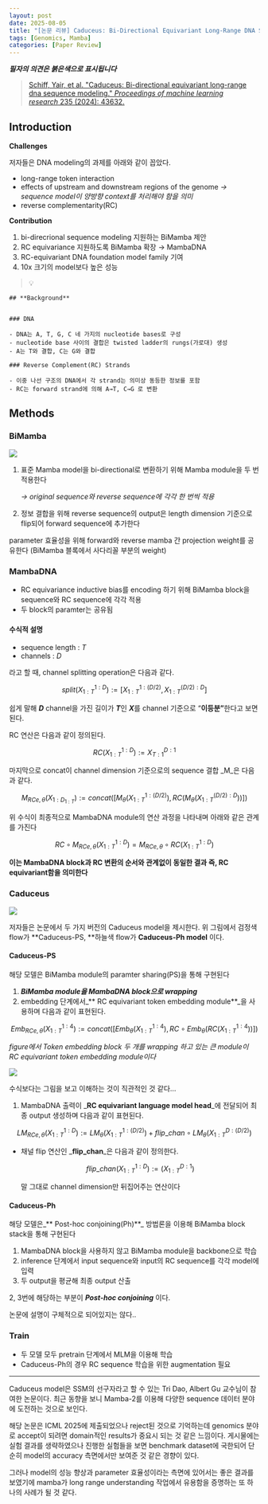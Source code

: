 ```yaml
---
layout: post
date: 2025-08-05
title: "[논문 리뷰] Caduceus: Bi-Directional Equivariant Long-Range DNA Sequence Modeling"
tags: [Genomics, Mamba]
categories: [Paper Review]
---
```


<span class="notion-red">_**필자의 의견은 붉은색으로 표시됩니다**_</span>


> [Schiff, Yair, et al. "Caduceus: Bi-directional equivariant long-range dna sequence modeling." ](https://pmc.ncbi.nlm.nih.gov/articles/PMC12189541/)[_Proceedings of machine learning research_](https://pmc.ncbi.nlm.nih.gov/articles/PMC12189541/)[ 235 (2024): 43632.](https://pmc.ncbi.nlm.nih.gov/articles/PMC12189541/)



## Introduction


**Challenges**


저자들은 DNA modeling의 과제를 아래와 같이 꼽았다.

- long-range token interaction
- effects of upstream and downstream regions of the genome 
_→ sequence model이 양방향 context를 처리해야 함을 의미_
- reverse complementarity(RC)

**Contribution**

1. bi-direcrional sequence modeling 지원하는 BiMamba 제안
1. RC equivariance 지원하도록 BiMamba 확장 → MambaDNA
1. RC-equivariant DNA foundation model family 기여
1. 10x 크기의 model보다 높은 성능

> 💡 


	## **Background**


	### DNA

	- DNA는 A, T, G, C 네 가지의 nucleotide bases로 구성
	- nucleotide base 사이의 결합은 twisted ladder의 rungs(가로대) 생성
	- A는 T와 결합, C는 G와 결합

	### Reverse Complement(RC) Strands

	- 이중 나선 구조의 DNA에서 각 strand는 의미상 동등한 정보를 포함
	- RC는 forward strand에 의해 A→T, C→G 로 변환


## Methods



### BiMamba


![](https://prod-files-secure.s3.us-west-2.amazonaws.com/542b861c-36a8-4051-84e5-8804b6728dba/2c247d59-7815-4980-99f0-8f0d21f445a7/image.png?X-Amz-Algorithm=AWS4-HMAC-SHA256&X-Amz-Content-Sha256=UNSIGNED-PAYLOAD&X-Amz-Credential=ASIAZI2LB4666ZT77YR4%2F20250822%2Fus-west-2%2Fs3%2Faws4_request&X-Amz-Date=20250822T022314Z&X-Amz-Expires=3600&X-Amz-Security-Token=IQoJb3JpZ2luX2VjELL%2F%2F%2F%2F%2F%2F%2F%2F%2F%2FwEaCXVzLXdlc3QtMiJHMEUCIQDGlV67I%2FyMJu9GgqUi99rtqE0kid2YcVNI4uxPOeUqQQIgHl%2BucLkQM%2FyblVJQXiBtbxrOyR%2BeK78t96l38GLTEq8qiAQI%2B%2F%2F%2F%2F%2F%2F%2F%2F%2F%2F%2FARAAGgw2Mzc0MjMxODM4MDUiDFx8qEkgxMgkgMv4QCrcAzfetAvAZbGrqMn7y%2F64NF0wmXl59NT6WET9jW%2FKXpGX4l7QFi7TpvlD9RI0QOkZ7gN9qp2YkVLJYmyGVCdjhZ%2F4XTQFPxw0fwt%2F%2F1SYIqxTkrKVSMu7eo8iJYaOklBlTpU%2FsYpqi2e2a1k3jewj98KLrV%2B5fWFmtz1j7mthK0AiGJQhTqufvu9v5bRt1sN0IKsewQWShwMafv0V3YVNGR0skgnR5Tw2yhDOm14%2Fn8NO6mP3EpzwVUumfn%2BxB%2FPN57sdtsgTZ79NZIj22QIXBrYUkyDewtXZrnWag85FbwgQkWKMeNMKUu8JJl9yik1v19Mgpc85hZHSUs9VMbYjWWCP4oObYm%2FeHvkzzdQLdGbhESzFkOeyFuWJQ5ccXsAuXIZ%2FUiwL9I2XzFWIefTKDQkFkjDzeAWHU%2BPOWz5cdfPNaQzF7K1hY1pC5hKD1i4hIR8uE2blPEaIU96x9xDDfqjjhvwzM8Oa8jfU1bXHt%2BcE01R9iUhHbSZPiSgKdCSdDvRdvdph0%2Ba91Ikt3phx%2FHg5badOJs2hrs70qQCvHsRxl9f47rQ5qwoawlYBnz6WiF7Z1wdVj5CDtdaFNi6OxuC91m2AHSAwz%2FOHRatQ8M1U4uhxTfolUQXrp08SMO6in8UGOqUBOgTFGgA97xisHx6t7CB0ZqPwCFvHFo8YS7NhYWh6JvVIRyPczsoNsPm3s1%2BQ%2FGyHTyUb27sm%2FdqJw1jd1D0721l9baBEGxZbPwTvSDbwsGQm2GjsvtY4e%2FJJPNtB0gwpjInS02TDVoEUhIam2eGYgcghdJZO15luw0CMFDGKJEPdJfUmJHOTObOJveTQb2yWVLJoFOa0mscxx67RT4PgcefE%2Bo%2BQ&X-Amz-Signature=f3049ba0ebe70c9e56403c1442c00a4ee9d50a934267b7d236dd4463fb7732d7&X-Amz-SignedHeaders=host&x-amz-checksum-mode=ENABLED&x-id=GetObject)

1. 표준 Mamba model을 bi-directional로 변환하기 위해 Mamba module을 두 번 적용한다

	_→ original sequence와 reverse sequence에 각각 한 번씩 적용_

1. 정보 결합을 위해 reverse sequence의 output은 length dimension 기준으로 flip되어 forward sequence에 추가한다

parameter 효율성을 위해 forward와 reverse mamba 간 projection weight를 공유한다 (BiMamba 블록에서 사다리꼴 부분의 weight)



### MambaDNA

- RC equivariance inductive bias를 encoding 하기 위해 BiMamba block을 sequence와 RC sequence에 각각 적용
- 두 block의 paramter는 공유됨


#### 수식적 설명

- sequence length : _T_
- channels : _D_

라고 할 때,  channel splitting operation은 다음과 같다.


$$
split(X^{1:D}_{1:T}):=[X^{1:(D/2)}_{1:T},X^{(D/2):D}_{1:T}]
$$


<span class="notion-red">쉽게 말해 </span><span class="notion-red">_**D**_</span><span class="notion-red"> channel을 가진 길이가 </span><span class="notion-red">_**T**_</span><span class="notion-red">인 </span><span class="notion-red">_**X**_</span><span class="notion-red">를 channel 기준으로 “</span><span class="notion-red">**이등분”**</span><span class="notion-red">한다고 보면 된다.</span>


RC 연산은 다음과 같이 정의된다.


$$
RC(X^{1:D}_{1:T}):=X^{D:1}_{T:1}
$$


마지막으로 concat이 channel dimension 기준으로의 sequence 결합 _M_은 다음과 같다.


$$
M_{RCe,\theta}(X_{1:D_{1:T}}):=concat([M_{\theta}(X^{1:(D/2)}_{1:T}),RC(M_{\theta}(X^{(D/2):D}_{1:T}))])
$$


위 수식이 최종적으로 MambaDNA module의 연산 과정을 나타내며 아래와 같은 관계를 가진다


$$
RC\circ M_{RCe,\theta}(X^{1:D}_{1:T}) = M_{RCe,\theta} \circ RC(X^{1:D}_{1:T})
$$


**이는 MambaDNA block과 RC 변환의 순서와 관계없이 동일한 결과 즉, RC equivariant함을 의미한다**



### Caduceus


![](https://prod-files-secure.s3.us-west-2.amazonaws.com/542b861c-36a8-4051-84e5-8804b6728dba/f94a60d7-8145-473b-aef9-7c68d3ec604a/image.png?X-Amz-Algorithm=AWS4-HMAC-SHA256&X-Amz-Content-Sha256=UNSIGNED-PAYLOAD&X-Amz-Credential=ASIAZI2LB4666ZT77YR4%2F20250822%2Fus-west-2%2Fs3%2Faws4_request&X-Amz-Date=20250822T022314Z&X-Amz-Expires=3600&X-Amz-Security-Token=IQoJb3JpZ2luX2VjELL%2F%2F%2F%2F%2F%2F%2F%2F%2F%2FwEaCXVzLXdlc3QtMiJHMEUCIQDGlV67I%2FyMJu9GgqUi99rtqE0kid2YcVNI4uxPOeUqQQIgHl%2BucLkQM%2FyblVJQXiBtbxrOyR%2BeK78t96l38GLTEq8qiAQI%2B%2F%2F%2F%2F%2F%2F%2F%2F%2F%2F%2FARAAGgw2Mzc0MjMxODM4MDUiDFx8qEkgxMgkgMv4QCrcAzfetAvAZbGrqMn7y%2F64NF0wmXl59NT6WET9jW%2FKXpGX4l7QFi7TpvlD9RI0QOkZ7gN9qp2YkVLJYmyGVCdjhZ%2F4XTQFPxw0fwt%2F%2F1SYIqxTkrKVSMu7eo8iJYaOklBlTpU%2FsYpqi2e2a1k3jewj98KLrV%2B5fWFmtz1j7mthK0AiGJQhTqufvu9v5bRt1sN0IKsewQWShwMafv0V3YVNGR0skgnR5Tw2yhDOm14%2Fn8NO6mP3EpzwVUumfn%2BxB%2FPN57sdtsgTZ79NZIj22QIXBrYUkyDewtXZrnWag85FbwgQkWKMeNMKUu8JJl9yik1v19Mgpc85hZHSUs9VMbYjWWCP4oObYm%2FeHvkzzdQLdGbhESzFkOeyFuWJQ5ccXsAuXIZ%2FUiwL9I2XzFWIefTKDQkFkjDzeAWHU%2BPOWz5cdfPNaQzF7K1hY1pC5hKD1i4hIR8uE2blPEaIU96x9xDDfqjjhvwzM8Oa8jfU1bXHt%2BcE01R9iUhHbSZPiSgKdCSdDvRdvdph0%2Ba91Ikt3phx%2FHg5badOJs2hrs70qQCvHsRxl9f47rQ5qwoawlYBnz6WiF7Z1wdVj5CDtdaFNi6OxuC91m2AHSAwz%2FOHRatQ8M1U4uhxTfolUQXrp08SMO6in8UGOqUBOgTFGgA97xisHx6t7CB0ZqPwCFvHFo8YS7NhYWh6JvVIRyPczsoNsPm3s1%2BQ%2FGyHTyUb27sm%2FdqJw1jd1D0721l9baBEGxZbPwTvSDbwsGQm2GjsvtY4e%2FJJPNtB0gwpjInS02TDVoEUhIam2eGYgcghdJZO15luw0CMFDGKJEPdJfUmJHOTObOJveTQb2yWVLJoFOa0mscxx67RT4PgcefE%2Bo%2BQ&X-Amz-Signature=a567be54bb9dd714e2a17081ba60917480225fd865094d0508368b17167fd9a4&X-Amz-SignedHeaders=host&x-amz-checksum-mode=ENABLED&x-id=GetObject)


저자들은 논문에서 두 가지 버전의 Caduceus model을 제시한다. 위 그림에서 검정색 flow가 **Caduceus-PS, **하늘색 flow가 **Caduceus-Ph model** 이다.



#### Caduceus-PS


해당 모델은 BiMamba module의 paramter sharing(PS)을 통해 구현된다

1. _**BiMamba module을 MambaDNA block으로 wrapping**_
1. embedding 단계에서_** RC equivariant token embedding module**_을 사용하며 다음과 같이 표현된다.

$$
Emb_{RCe,\theta}(X^{1:4}_{1:T}):=concat([Emb_{\theta}(X^{1:4}_{1:T}),RC \circ Emb_{\theta}(RC(X^{1:4}_{1:T}))])
$$


_figure에서 Token embedding block 두 개를 wrapping 하고 있는 큰 module이 RC equivariant token embedding module이다_


![](https://prod-files-secure.s3.us-west-2.amazonaws.com/542b861c-36a8-4051-84e5-8804b6728dba/b175e4da-71eb-4e91-8c23-a06dabe673c9/image.png?X-Amz-Algorithm=AWS4-HMAC-SHA256&X-Amz-Content-Sha256=UNSIGNED-PAYLOAD&X-Amz-Credential=ASIAZI2LB4666ZT77YR4%2F20250822%2Fus-west-2%2Fs3%2Faws4_request&X-Amz-Date=20250822T022314Z&X-Amz-Expires=3600&X-Amz-Security-Token=IQoJb3JpZ2luX2VjELL%2F%2F%2F%2F%2F%2F%2F%2F%2F%2FwEaCXVzLXdlc3QtMiJHMEUCIQDGlV67I%2FyMJu9GgqUi99rtqE0kid2YcVNI4uxPOeUqQQIgHl%2BucLkQM%2FyblVJQXiBtbxrOyR%2BeK78t96l38GLTEq8qiAQI%2B%2F%2F%2F%2F%2F%2F%2F%2F%2F%2F%2FARAAGgw2Mzc0MjMxODM4MDUiDFx8qEkgxMgkgMv4QCrcAzfetAvAZbGrqMn7y%2F64NF0wmXl59NT6WET9jW%2FKXpGX4l7QFi7TpvlD9RI0QOkZ7gN9qp2YkVLJYmyGVCdjhZ%2F4XTQFPxw0fwt%2F%2F1SYIqxTkrKVSMu7eo8iJYaOklBlTpU%2FsYpqi2e2a1k3jewj98KLrV%2B5fWFmtz1j7mthK0AiGJQhTqufvu9v5bRt1sN0IKsewQWShwMafv0V3YVNGR0skgnR5Tw2yhDOm14%2Fn8NO6mP3EpzwVUumfn%2BxB%2FPN57sdtsgTZ79NZIj22QIXBrYUkyDewtXZrnWag85FbwgQkWKMeNMKUu8JJl9yik1v19Mgpc85hZHSUs9VMbYjWWCP4oObYm%2FeHvkzzdQLdGbhESzFkOeyFuWJQ5ccXsAuXIZ%2FUiwL9I2XzFWIefTKDQkFkjDzeAWHU%2BPOWz5cdfPNaQzF7K1hY1pC5hKD1i4hIR8uE2blPEaIU96x9xDDfqjjhvwzM8Oa8jfU1bXHt%2BcE01R9iUhHbSZPiSgKdCSdDvRdvdph0%2Ba91Ikt3phx%2FHg5badOJs2hrs70qQCvHsRxl9f47rQ5qwoawlYBnz6WiF7Z1wdVj5CDtdaFNi6OxuC91m2AHSAwz%2FOHRatQ8M1U4uhxTfolUQXrp08SMO6in8UGOqUBOgTFGgA97xisHx6t7CB0ZqPwCFvHFo8YS7NhYWh6JvVIRyPczsoNsPm3s1%2BQ%2FGyHTyUb27sm%2FdqJw1jd1D0721l9baBEGxZbPwTvSDbwsGQm2GjsvtY4e%2FJJPNtB0gwpjInS02TDVoEUhIam2eGYgcghdJZO15luw0CMFDGKJEPdJfUmJHOTObOJveTQb2yWVLJoFOa0mscxx67RT4PgcefE%2Bo%2BQ&X-Amz-Signature=f4895a274e0164d1a83401e7f0ad22f8945911e51790ff714f8ea210366cd81a&X-Amz-SignedHeaders=host&x-amz-checksum-mode=ENABLED&x-id=GetObject)


<span class="notion-red">수식보다는 그림을 보고 이해하는 것이 직관적인 것 같다…</span>

1. MambaDNA 출력이 _**RC equivariant language model head**_에 전달되어 최종 output 생성하며 다음과 같이 표현된다.

$$
LM_{RCe,\theta}(X^{1:D}_{1:T}):= LM_{\theta}(X^{1:(D/2)}_{1:T})+flip\_chan\circ LM_{\theta}(X^{D:(D/2)}_{1:T})
$$

- 채널 flip 연산인 _**flip\_chan**_은 다음과 같이 정의한다.

	$$
	flip\_chan(X^{1:D}_{1:T}):=(X^{D:1}_{1:T})
	$$


	말 그대로 channel dimension만 뒤집어주는 연산이다



#### Caduceus-Ph


해당 모델은_** Post-hoc conjoining(Ph)**_ 방법론을 이용해 BiMamba block stack을 통해 구현된다

1. MambaDNA block을 사용하지 않고 BiMamba module을 backbone으로 학습
1. inference 단계에서 input sequence와 input의 RC sequence를 각각 model에 입력
1. 두 output을 평균해 최종 output 산출

2, 3번에 해당하는 부분이 _**Post-hoc conjoining**_ 이다.


<span class="notion-red">논문에 설명이 구체적으로 되어있지는 않다..</span>



### Train

- 두 모델 모두 pretrain 단계에서 MLM을 이용해 학습
- Caduceus-Ph의 경우 RC sequence 학습을 위한 augmentation 필요

---


<span class="notion-red">Caduceus model은 SSM의 선구자라고 할 수 있는 Tri Dao, Albert Gu 교수님이 참여한 논문이다. 최근 동향을 보니 Mamba-2를 이용해 다양한 sequence 데이터 분야에 도전하는 것으로 보인다.</span>


<span class="notion-red">해당 논문은 ICML 2025에 제출되었으나 reject된 것으로 기억하는데 genomics 분야로 accept이 되려면 domain적인 results가 중요시 되는 것 같은 느낌이다. 게시물에는 실험 결과를 생략하였으나 진행한 실험들을 보면 benchmark dataset에 국한되어 단순히 model의 accuracy 측면에서만 보여준 것 같은 경향이 있다.</span>


<span class="notion-red">그러나 model의 성능 향상과 parameter 효율성이라는 측면에 있어서는 좋은 결과를 보였기에 mamba가 long range understanding 작업에서 유용함을 증명하는 또 하나의 사례가 될 것 같다.</span>

